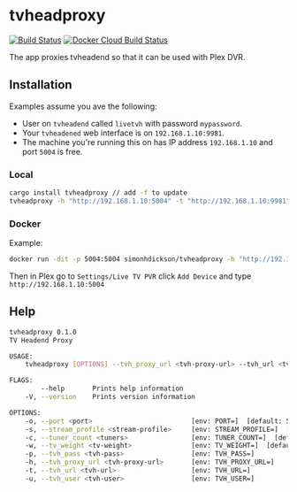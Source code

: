 # tvheadproxy

[![Build Status](https://travis-ci.org/simonhdickson/tvheadproxy.svg?branch=master)](https://travis-ci.org/simonhdickson/tvheadproxy)
[![Docker Cloud Build Status](https://img.shields.io/docker/cloud/build/simonhdickson/tvheadproxy)](https://cloud.docker.com/u/simonhdickson/repository/docker/simonhdickson/tvheadproxy)

The app proxies tvheadend so that it can be used with Plex DVR.

## Installation

Examples assume you ave the following:

- User on `tvheadend` called `livetvh` with password `mypassword`.
- Your `tvheadened` web interface is on `192.168.1.10:9981`.
- The machine you're running this on has IP address `192.168.1.10` and port `5004` is free.

### Local

```bash
cargo install tvheadproxy // add -f to update
tvheadproxy -h "http://192.168.1.10:5004" -t "http://192.168.1.10:9981" -u "livetvh" -p "mypassword"
```

### Docker

Example:

```bash
docker run -dit -p 5004:5004 simonhdickson/tvheadproxy -h "http://192.168.1.10:5004" -t "http://192.168.1.10:9981" -u "livetvh" -p "mypassword"
```

Then in Plex go to `Settings/Live TV PVR` click `Add Device` and type `http://192.168.1.10:5004`

## Help

```bash
tvheadproxy 0.1.0
TV Headend Proxy

USAGE:
    tvheadproxy [OPTIONS] --tvh_proxy_url <tvh-proxy-url> --tvh_url <tvh-url> --tvh_user <tvh-user>

FLAGS:
        --help       Prints help information
    -V, --version    Prints version information

OPTIONS:
    -o, --port <port>                         [env: PORT=]  [default: 5004]
    -s, --stream_profile <stream-profile>     [env: STREAM_PROFILE=]  [default: pass]
    -c, --tuner_count <tuners>                [env: TUNER_COUNT=]  [default: 3]
    -w, --tv_weight <tv-weight>               [env: TV_WEIGHT=]  [default: 300]
    -p, --tvh_pass <tvh-pass>                 [env: TVH_PASS=]
    -h, --tvh_proxy_url <tvh-proxy-url>       [env: TVH_PROXY_URL=]
    -t, --tvh_url <tvh-url>                   [env: TVH_URL=]
    -u, --tvh_user <tvh-user>                 [env: TVH_USER=]
```
